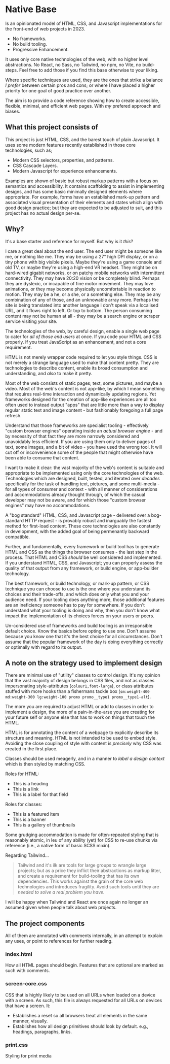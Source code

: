 # Native Base

Is an opinionated model of HTML, CSS, and Javascript implementations for the front-end of web projects in 2023.

- No frameworks.
- No build tooling.
- Progressive Enhancement.

It uses only core native technologies of the web, with no higher level abstractions. No React, no Sass, no Tailwind, no npm, no Vite, no build-steps. Feel free to add those if you find this base otherwise to your liking.

Where specific techniques are used, they are the ones that strike a balance _I prefer_ between certain pros and cons; or where I have placed a higher priority for one goal of good practice over another.

The aim is to provide a code reference showing how to create accessible, flexible, minimal, and efficient web pages. With _my_ prefered approach and biases.

## What this project consists of

This project is just HTML, CSS, and the barest touch of plain Javascript. It uses some modern features recently established in those core technologies, such as;

- Modern CSS selectors, properties, and patterns.
- CSS Cascade Layers.
- Modern Javascript for experience enhancements.

Examples are shown of basic but robust markup patterns with a focus on semantics and accessibility. It contains scaffolding to assist in implementing designs, and has some basic minimally designed elements where appropriate. For example, forms have an established mark-up pattern and associated visual presentation of their elements and states which align with good design practice; but they are expected to be adjusted to suit, and this project has no actual design per-se.

## Why?

It's a base starter and reference for myself. But why is it _this_?

I care a great deal about the end user. The end user might be someone like me, or nothing like me. They may be using a 27" high DPI display, or on a tiny phone with big visible pixels. Maybe they're using a game console and old TV, or maybe they're using a high-end VR headset. They might be on hard-wired gigabit networks, or on patchy mobile networks with intermittent connectivity. They may have 20:20 vision or be completely blind. Perhaps they are dyslexic, or incapable of fine motor movement. They may love animations, or they may become physically uncomfortable in reaction to motion. They may be a he, or a she, or a something else. They may be any combination of any of those, and an unknowable array more. Perhaps the site is being translated into another language I don't speak via a localised URL, and it flows right to left. Or top to bottom. The person consuming content may not be human at all - they may be a search engine or scraper service visiting your site.

The technologies of the web, by careful design, enable a single web page to cater for _all of those end users_ at once. If you code your HTML and CSS properly. If you treat JavaScript as an enhancement, and not a core requirement.

HTML is not merely wrapper code required to let you style things. CSS is not merely a strange language used to make that content pretty. They are technologies to describe content, enable its broad consumption and understanding, and _also_ to make it pretty.

Most of the web consists of static pages; text, some pictures, and maybe a video. Most of the web's content is not app-like, by which I mean something that requires real-time interaction and dynamically updating regions. Yet frameworks designed for the creation of app-like experiences are all too often used to instead output "apps" that are little more than a way to display regular static text and image content - but fashionably foregoing a full page refresh.

Understand that those frameworks are specialist tooling - effectively "custom browser engines" operating inside an _actual browser engine_ - and by necessity of that fact they are more narrowly considered and unavoidably less efficient. If you are using them only to deliver pages of text, some images, and a bit of video - you have used the wrong tool. It will cut off or inconvenience some of the people that might otherwise have been able to consume that content.

I want to make it clear: the vast majority of the web's content is suitable and appropriate to be implemented using only the core technologies of the web. Technologies which are designed, built, tested, and iterated over _decades_ specifically for the task of handling text, pictures, and some multi-media - for all types of consumer and context - with all manner of considerations and accommodations already thought through, of which the casual developer may not be aware, and for which those "custom browser engines" may have no accommodations.

A "bog standard" HTML, CSS, and Javascript page - delivered over a bog-standard HTTP request - is provably robust and inarguably the fastest method for first-load content. These core technologies are also constantly in development, with the added goal of being permenantly backward compatible.

Further, and fundamentally, every framework or build tool has to generate HTML and CSS as the things the browser consumes - the last step in the process. That HTML and CSS _should_ be well considered and implemented. If you understand HTML, CSS, and Javascript; you can properly assess the quality of that output from any framework, or build engine, or app-builder technology.

The best framework, or build technology, or mark-up pattern, or CSS technique you can choose to use is the one where you understand its choices and their trade-offs, and which does only what you and your audience need. If your tooling does anything more, those additional features are an ineficiency someone has to pay for somewhere. If you don't understand what your tooling is doing and why, then you don't know what impact the implementation of its choices forces on your users or peers.

Un-considered use of frameworks and build tooling is an irresponsible default choice. Know the basics before opting to use one. Don't assume because you know one that it's the best choice for all circumstances. Don't assume that the popular framework of the day is doing everything correctly or optimally with regard to its output.

## A note on the strategy used to implement design

There are minimal use of "utility" classes to control design. It's my opinion that the vast majority of design belongs in CSS files, and not as classes impersonating style-attributes (`colour1,font-large`), or class attributes stuffed with more hooks than a fishermans tackle box (`sm:weight-400 md:weight-300 lg:weight-100 promo promo__type1 promo__type1-alt`).

The more you are required to adjust HTML or add to classes in order to implement a design, the more of a pain-in-the-arse you are creating for your future self or anyone else that has to work on things that touch the HTML.

HTML is for annotating the content of a webpage to explicitly describe its structure and meaning. HTML is not intended to be used to embed style. Avoiding the close coupling of style with content is _precisely_ why CSS was created in the first place.

Classes should be used meagerly, and in a manner to _label a design context_ which is then styled by matching CSS.

Roles for HTML:

- This is a heading
- This is a link
- This is a label for that field

Roles for classes:

- This is a featured item
- This is a banner
- This is a gallery of thumbnails

Some grudging accommodation is made for often-repeated styling that is reasonably atomic, in leu of any ability (yet) for CSS to re-use chunks via reference (i.e., a native form of basic SCSS mixin).

Regarding Tailwind...

> Tailwind and it's ilk are tools for large groups to wrangle large projects; but as a price they inflict their abstractions as markup litter, and create a requirement for build-tooling that has its own dependencies. This works against the grain of the core web technologies and introduces fragility. Avoid such tools until they are _needed to solve a real problem you have_.

I will be happy when Tailwind and React are once again no longer an assumed given when people talk about web projects.

## The project components

All of them are annotated with comments internally, in an attempt to explain any uses, or point to references for further reading.

### index.html

How all HTML pages should begin. Features that are optional are marked as such with comments.

### screen-core.css

CSS that is highly likely to be used on all URLs when loaded on a device with a screen. As such, this file is always requested for all URLs on devices that have a screen. It:

- Establishes a reset so all browsers treat all elements in the same manner, visually.
- Establishes how all design primitives should look by default. e.g., headings, paragraphs, links.

### print.css

Styling for print media
